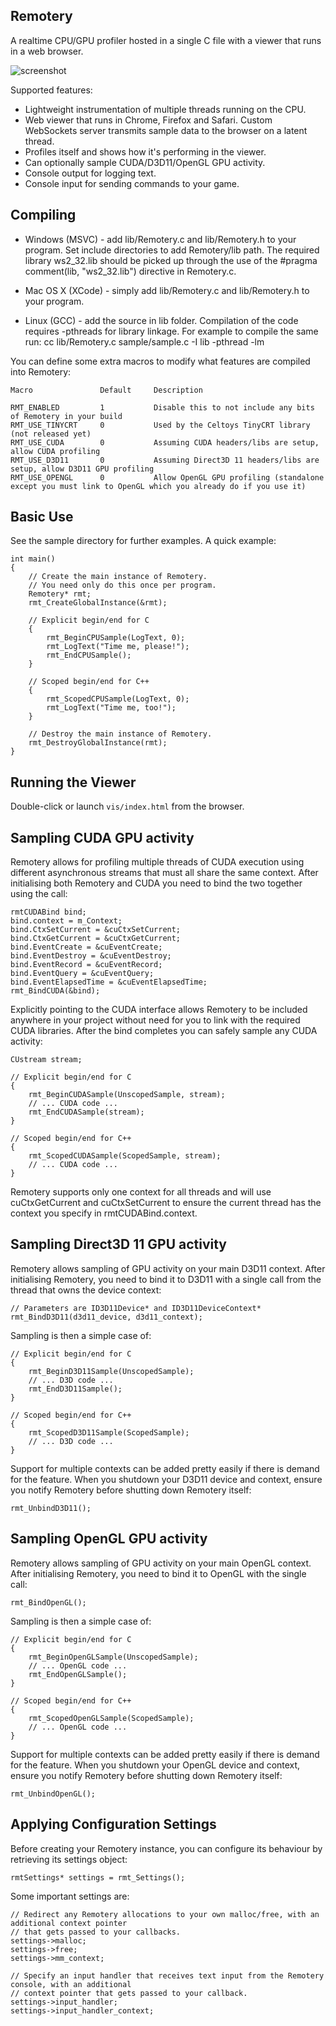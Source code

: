 Remotery
--------

A realtime CPU/GPU profiler hosted in a single C file with a viewer that runs in a web browser.

![screenshot](screenshot.png?raw=true)

Supported features:

* Lightweight instrumentation of multiple threads running on the CPU.
* Web viewer that runs in Chrome, Firefox and Safari. Custom WebSockets server
  transmits sample data to the browser on a latent thread.
* Profiles itself and shows how it's performing in the viewer.
* Can optionally sample CUDA/D3D11/OpenGL GPU activity.
* Console output for logging text.
* Console input for sending commands to your game.


Compiling
---------

* Windows (MSVC) - add lib/Remotery.c and lib/Remotery.h to your program. Set include
  directories to add Remotery/lib path. The required library ws2_32.lib should be picked
  up through the use of the #pragma comment(lib, "ws2_32.lib") directive in Remotery.c.

* Mac OS X (XCode) - simply add lib/Remotery.c and lib/Remotery.h to your program.

* Linux (GCC) - add the source in lib folder. Compilation of the code requires -pthreads for
  library linkage. For example to compile the same run: cc lib/Remotery.c sample/sample.c
  -I lib -pthread -lm

You can define some extra macros to modify what features are compiled into Remotery:

    Macro               Default     Description

    RMT_ENABLED         1           Disable this to not include any bits of Remotery in your build
    RMT_USE_TINYCRT     0           Used by the Celtoys TinyCRT library (not released yet)
    RMT_USE_CUDA        0           Assuming CUDA headers/libs are setup, allow CUDA profiling
    RMT_USE_D3D11       0           Assuming Direct3D 11 headers/libs are setup, allow D3D11 GPU profiling
    RMT_USE_OPENGL      0           Allow OpenGL GPU profiling (standalone except you must link to OpenGL which you already do if you use it)


Basic Use
---------

See the sample directory for further examples. A quick example:

    int main()
    {
        // Create the main instance of Remotery.
        // You need only do this once per program.
        Remotery* rmt;
        rmt_CreateGlobalInstance(&rmt);

        // Explicit begin/end for C
        {
            rmt_BeginCPUSample(LogText, 0);
            rmt_LogText("Time me, please!");
            rmt_EndCPUSample();
        }

        // Scoped begin/end for C++
        {
            rmt_ScopedCPUSample(LogText, 0);
            rmt_LogText("Time me, too!");
        }

        // Destroy the main instance of Remotery.
        rmt_DestroyGlobalInstance(rmt);
    }


Running the Viewer
------------------

Double-click or launch `vis/index.html` from the browser.


Sampling CUDA GPU activity
--------------------------

Remotery allows for profiling multiple threads of CUDA execution using different asynchronous streams
that must all share the same context. After initialising both Remotery and CUDA you need to bind the
two together using the call:

    rmtCUDABind bind;
    bind.context = m_Context;
    bind.CtxSetCurrent = &cuCtxSetCurrent;
    bind.CtxGetCurrent = &cuCtxGetCurrent;
    bind.EventCreate = &cuEventCreate;
    bind.EventDestroy = &cuEventDestroy;
    bind.EventRecord = &cuEventRecord;
    bind.EventQuery = &cuEventQuery;
    bind.EventElapsedTime = &cuEventElapsedTime;
    rmt_BindCUDA(&bind);

Explicitly pointing to the CUDA interface allows Remotery to be included anywhere in your project without
need for you to link with the required CUDA libraries. After the bind completes you can safely sample any
CUDA activity:

    CUstream stream;

    // Explicit begin/end for C
    {
        rmt_BeginCUDASample(UnscopedSample, stream);
        // ... CUDA code ...
        rmt_EndCUDASample(stream);
    }

    // Scoped begin/end for C++
    {
        rmt_ScopedCUDASample(ScopedSample, stream);
        // ... CUDA code ...
    }

Remotery supports only one context for all threads and will use cuCtxGetCurrent and cuCtxSetCurrent to
ensure the current thread has the context you specify in rmtCUDABind.context.


Sampling Direct3D 11 GPU activity
---------------------------------

Remotery allows sampling of GPU activity on your main D3D11 context. After initialising Remotery, you need
to bind it to D3D11 with a single call from the thread that owns the device context:

    // Parameters are ID3D11Device* and ID3D11DeviceContext*
    rmt_BindD3D11(d3d11_device, d3d11_context);

Sampling is then a simple case of:

    // Explicit begin/end for C
    {
        rmt_BeginD3D11Sample(UnscopedSample);
        // ... D3D code ...
        rmt_EndD3D11Sample();
    }

    // Scoped begin/end for C++
    {
        rmt_ScopedD3D11Sample(ScopedSample);
        // ... D3D code ...
    }

Support for multiple contexts can be added pretty easily if there is demand for the feature. When you shutdown
your D3D11 device and context, ensure you notify Remotery before shutting down Remotery itself:

    rmt_UnbindD3D11();


Sampling OpenGL GPU activity
----------------------------

Remotery allows sampling of GPU activity on your main OpenGL context. After initialising Remotery, you need
to bind it to OpenGL with the single call:

    rmt_BindOpenGL();

Sampling is then a simple case of:

    // Explicit begin/end for C
    {
        rmt_BeginOpenGLSample(UnscopedSample);
        // ... OpenGL code ...
        rmt_EndOpenGLSample();
    }

    // Scoped begin/end for C++
    {
        rmt_ScopedOpenGLSample(ScopedSample);
        // ... OpenGL code ...
    }

Support for multiple contexts can be added pretty easily if there is demand for the feature. When you shutdown
your OpenGL device and context, ensure you notify Remotery before shutting down Remotery itself:

    rmt_UnbindOpenGL();


Applying Configuration Settings
-------------------------------

Before creating your Remotery instance, you can configure its behaviour by retrieving its settings object:

    rmtSettings* settings = rmt_Settings();

Some important settings are:

    // Redirect any Remotery allocations to your own malloc/free, with an additional context pointer
    // that gets passed to your callbacks.
    settings->malloc;
    settings->free;
    settings->mm_context;

    // Specify an input handler that receives text input from the Remotery console, with an additional
    // context pointer that gets passed to your callback.
    settings->input_handler;
    settings->input_handler_context;
